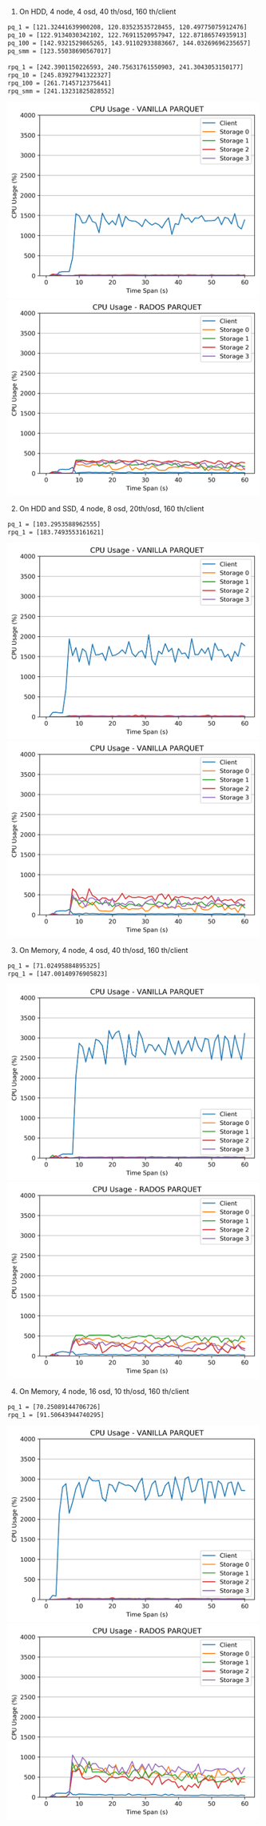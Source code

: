 1. On HDD, 4 node, 4 osd, 40 th/osd, 160 th/client
```
pq_1 = [121.32441639900208, 120.83523535728455, 120.49775075912476]
pq_10 = [122.9134030342102, 122.76911520957947, 122.87186574935913]
pq_100 = [142.9321529865265, 143.91102933883667, 144.03269696235657]
pq_smm = [123.55038690567017]

rpq_1 = [242.3901150226593, 240.75631761550903, 241.3043053150177]
rpq_10 = [245.83927941322327]
rpq_100 = [261.7145712375641]
rpq_smm = [241.13231825828552]
```

![1](./cpu_1_pq.png)
![2](./cpu_1_rpq.png)

2. On HDD and SSD, 4 node, 8 osd, 20th/osd, 160 th/client
```
pq_1 = [103.2953588962555]
rpq_1 = [183.7493553161621]
```

![1](./cpu_2_pq.png)
![2](./cpu_2_rpq.png)

3. On Memory, 4 node, 4 osd, 40 th/osd, 160 th/client

```
pq_1 = [71.02495884895325]
rpq_1 = [147.00140976905823]
```

![1](./cpu_3_pq.png)
![2](./cpu_3_rpq.png)

4. On Memory, 4 node, 16 osd, 10 th/osd, 160 th/client
```
pq_1 = [70.25089144706726]
rpq_1 = [91.50643944740295]
```

![1](./cpu_4_pq.png)
![2](./cpu_4_rpq.png)


<!-- 4. On HDD, 4 OSDs per node
5. On Memory, 4 OSDs per node -->
